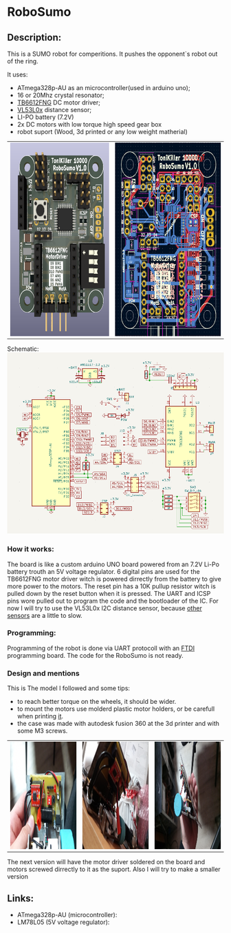 # RoboSumo

## Description:

This is a SUMO robot for comperitions. It pushes the opponent\`s robot out of the ring.
    
It uses:
- ATmega328p-AU as an microcontroller(used in arduino uno);
- 16 or 20Mhz crystal resonator;
- [TB6612FNG](https://github.com/Tonikiller10000/MotorDriver_1) DC motor driver;
- [VL53L0x](https://github.com/Tonikiller10000/VL53L0x_DistanceSensor) distance sensor;
- LI-PO battery (7.2V)
- 2x DC motors with low torque high speed gear box
- robot suport (Wood, 3d printed or any low weight matherial)

<table>
  <tr>
    <td><img src="https://github.com/Tonikiller10000/RoboSumo/blob/main/PozeRoboSumo/p5.png" height = 450  ></td>
    <td><img src="https://github.com/Tonikiller10000/RoboSumo/blob/main/PozeRoboSumo/p1.png" height = 450  ></td>
  </tr>
</table>

Schematic:
<img src="https://github.com/Tonikiller10000/RoboSumo/blob/main/PozeRoboSumo/p3.png" >


### How it works:
The board is like a custom arduino UNO board powered from an 7.2V Li-Po battery trouth an 5V voltage regulator. 6 digital pins are used for the TB6612FNG motor driver witch is powered dirrectly from the battery to give more power to the motors. The reset pin has a 10K pullup resistor witch is pulled down by the reset button when it is pressed. The UART and ICSP pins wore pulled out to program the code and the bootloader of the IC.
For now I will try to use the VL53L0x I2C distance sensor, because [other sensors](https://github.com/Tonikiller10000/RoboSumo/blob/main/PozeRoboSumo/s1.png) are a little to slow.


### Programming:
Programming of the robot is done via UART protocoll with an [FTDI](https://github.com/Tonikiller10000/CH340G-FTDI-PROGRAMER) programming board. The code for the RoboSumo is not ready. 
 
### Design and mentions

This is The model I followed and some tips:
- to reach better torque on the wheels, it should be wider. 
- to mount the motors use molderd plastic motor holders, or be carefull when printing [it](https://github.com/Tonikiller10000/LineFollower/blob/main/LineFollower_Pictures/w1.jpg). 
- the case was made with autodesk fusion 360 at the 3d printer and with some M3 screws.

<table>
  <tr>
    <td><img src="https://github.com/Tonikiller10000/RoboSumo/blob/main/PozeRoboSumo/r2.jpg"  height = 250 ></td>
    <td><img src="https://github.com/Tonikiller10000/RoboSumo/blob/main/PozeRoboSumo/r1.jpg"  height = 250 ></td>
    <td><img src="https://github.com/Tonikiller10000/RoboSumo/blob/main/PozeRoboSumo/r4.jpg"  height = 250 ></td>
  </tr>
</table>

The next version will have the motor driver soldered on the board and motors screwed dirrectly to it as the suport. Also I will try to make a smaller version


## Links: 
- ATmega328p-AU (microcontroller): 
- LM78L05 (5V voltage regulator):




